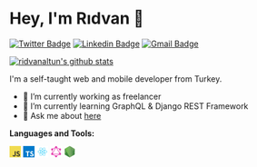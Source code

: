# Hey, I'm Rıdvan 👋

[![Twitter Badge](https://img.shields.io/badge/-@ridvaltun-1ca0f1?style=flat-square&labelColor=1ca0f1&logo=twitter&logoColor=white&link=https://twitter.com/ridvaltun)](https://twitter.com/ridvaltun)
[![Linkedin Badge](https://img.shields.io/badge/-ridvanaltun-blue?style=flat-square&logo=Linkedin&logoColor=white&link=https://www.linkedin.com/in/jonathangin/)](https://www.linkedin.com/in/ridvanaltun/)
[![Gmail Badge](https://img.shields.io/badge/-Gmail-d14836?style=flat-square&logo=Gmail&logoColor=white&link=mailto:ridvaltun@gmail.com)](mailto:ridvaltun@gmail.com)

[![ridvanaltun's github stats](https://github-readme-stats.vercel.app/api?username=ridvanaltun&show_icons=true&hide=contribs,issues)](https://github.com/ridvanaltun)

I'm a self-taught web and mobile developer from Turkey.

- 🔭 I’m currently working as freelancer
- 🌱 I’m currently learning GraphQL & Django REST Framework
- 💬 Ask me about [here](https://github.com/ridvanaltun/ridvanaltun/issues)


**Languages and Tools:**  

<code><img height="20" src="https://raw.githubusercontent.com/github/explore/80688e429a7d4ef2fca1e82350fe8e3517d3494d/topics/javascript/javascript.png"></code>
<code><img height="20" src="https://raw.githubusercontent.com/github/explore/80688e429a7d4ef2fca1e82350fe8e3517d3494d/topics/typescript/typescript.png"></code>
<code><img height="20" src="https://raw.githubusercontent.com/github/explore/80688e429a7d4ef2fca1e82350fe8e3517d3494d/topics/react/react.png"></code>
<code><img height="20" src="https://raw.githubusercontent.com/github/explore/5c058a388828bb5fde0bcafd4bc867b5bb3f26f3/topics/graphql/graphql.png"></code>
<code><img height="20" src="https://raw.githubusercontent.com/github/explore/80688e429a7d4ef2fca1e82350fe8e3517d3494d/topics/nodejs/nodejs.png"></code> 
